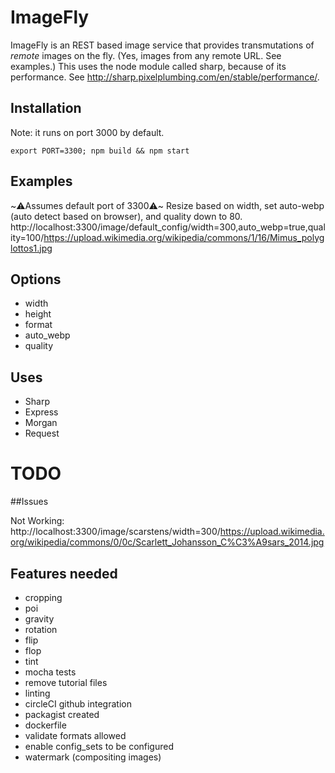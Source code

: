 # ImageFly
ImageFly is an REST based image service that provides  transmutations of *remote* images on the fly. (Yes, images from any remote URL. See examples.) This uses the node module called sharp, because of its performance. See http://sharp.pixelplumbing.com/en/stable/performance/. 

## Installation

Note: it runs on port 3000 by default. 

```
export PORT=3300; npm build && npm start
```

## Examples
~⚠️Assumes default port of 3300⚠️~
Resize based on width, set auto-webp (auto detect based on browser), and quality down to 80.
http://localhost:3300/image/default_config/width=300,auto_webp=true,quality=100/https://upload.wikimedia.org/wikipedia/commons/1/16/Mimus_polyglottos1.jpg

## Options

- width
- height
- format
- auto_webp
- quality

## Uses

- Sharp
- Express
- Morgan
- Request

# TODO

##Issues

Not Working:
http://localhost:3300/image/scarstens/width=300/https://upload.wikimedia.org/wikipedia/commons/0/0c/Scarlett_Johansson_C%C3%A9sars_2014.jpg

## Features needed

- cropping
- poi
- gravity
- rotation
- flip
- flop
- tint
- mocha tests
- remove tutorial files
- linting
- circleCI github integration
- packagist created
- dockerfile
- validate formats allowed
- enable config_sets to be configured
- watermark (compositing images)